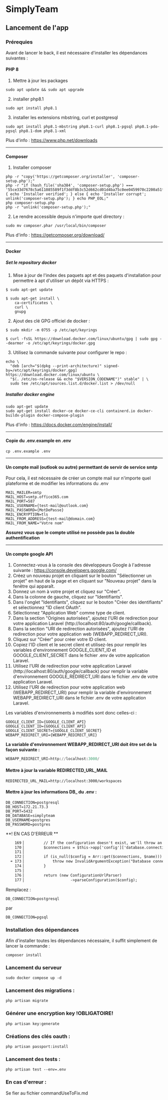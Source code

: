 # SimplyTeam
## Lancement de l'app
### Prérequies
Avant de lancer le back, il est nécessaire d'installer les dépendances suivantes :
#### PHP 8
1. Mettre à jour les packages
```shell
sudo apt update && sudo apt upgrade
```

2. installer php8.1
```shell
sudo apt install php8.1
```

3. installer les extensions mbstring, curl et postgresql
```shell
sudo apt install php8.1-mbstring php8.1-curl php8.1-pgsql php8.1-pdo-pgsql php8.1-dom php8.1-xml
```

Plus d'info : https://www.php.net/downloads

---
#### Composer
1. Installer composer
```shell
php -r "copy('https://getcomposer.org/installer', 'composer-setup.php');"
php -r "if (hash_file('sha384', 'composer-setup.php') === '55ce33d7678c5a611085589f1f3ddf8b3c52d662cd01d4ba75c0ee0459970c2200a51f492d557530c71c15d8dba01eae') { echo 'Installer verified'; } else { echo 'Installer corrupt'; unlink('composer-setup.php'); } echo PHP_EOL;"
php composer-setup.php
php -r "unlink('composer-setup.php');"
```

2. Le rendre accessible depuis n'importe quel directory :
```shell
sudo mv composer.phar /usr/local/bin/composer
```

Plus d'info : https://getcomposer.org/download/

---
#### Docker
##### Set le repository docker
1. Mise à jour de l'index des paquets apt et des paquets d'installation pour permettre à apt d'utiliser un dépôt via HTTPS :
```shell
$ sudo apt-get update

$ sudo apt-get install \
    ca-certificates \
    curl \
    gnupg
```

2. Ajout des clé GPG officiel de docker :
```shell
$ sudo mkdir -m 0755 -p /etc/apt/keyrings

$ curl -fsSL https://download.docker.com/linux/ubuntu/gpg | sudo gpg --dearmor -o /etc/apt/keyrings/docker.gpg
```

3. Utilisez la commande suivante pour configurer le repo :
```shell
echo \
  "deb [arch="$(dpkg --print-architecture)" signed-by=/etc/apt/keyrings/docker.gpg] https://download.docker.com/linux/ubuntu \
  "$(. /etc/os-release && echo "$VERSION_CODENAME")" stable" | \
  sudo tee /etc/apt/sources.list.d/docker.list > /dev/null
```

##### Installer docker engine

```shell
sudo apt-get update
sudo apt-get install docker-ce docker-ce-cli containerd.io docker-buildx-plugin docker-compose-plugin
```
Plus d'info : https://docs.docker.com/engine/install/

---
#### Copie du .env.example en .env
```shell
cp .env.example .env
```
---
#### Un compte mail (outlook ou autre) permettant de servir de service smtp
Pour cela, il est nécessaire de créer un compte mail sur n'importe quel plateforme et de modifier les informations du .env
```env
MAIL_MAILER=smtp
MAIL_HOST=smtp.office365.com
MAIL_PORT=587
MAIL_USERNAME={test-mail@outlook.com}
MAIL_PASSWORD={MotDePasse}
MAIL_ENCRYPTION=tls
MAIL_FROM_ADDRESS={test-mail@domain.com}
MAIL_FROM_NAME="Votre nom"
```
**Assurez vous que le compte utilisé ne possède pas la double authentification**

---
#### Un compte google API
1. Connectez-vous à la console des développeurs Google à l'adresse suivante : https://console.developers.google.com/
2. Créez un nouveau projet en cliquant sur le bouton "Sélectionner un projet" en haut de la page et en cliquant sur "Nouveau projet" dans la fenêtre qui apparaît.
3. Donnez un nom à votre projet et cliquez sur "Créer".
4. Dans la colonne de gauche, cliquez sur "Identifiants".
5. Dans l'onglet "Identifiants", cliquez sur le bouton "Créer des identifiants" et sélectionnez "ID client OAuth".
6. Sélectionnez "Application Web" comme type de client.
7. Dans la section "Origines autorisées", ajoutez l'URI de redirection pour votre application Laravel (http://localhost:80/auth/google/callback).
8. Dans la section "URI de redirection autorisées", ajoutez l'URI de redirection pour votre application web (WEBAPP_REDIRECT_URI).
9. Cliquez sur "Créer" pour créer votre ID client.
10. Copiez l'ID client et le secret client et utilisez-les pour remplir les variables d'environnement GOOGLE_CLIENT_ID et GOOGLE_CLIENT_SECRET dans le fichier .env de votre application Laravel.
11. Utilisez l'URI de redirection pour votre application Laravel (http://localhost:80/auth/google/callback) pour remplir la variable d'environnement GOOGLE_REDIRECT_URI dans le fichier .env de votre application Laravel.
12. Utilisez l'URI de redirection pour votre application web (WEBAPP_REDIRECT_URI) pour remplir la variable d'environnement WEBAPP_REDIRECT_URI dans le fichier .env de votre application Laravel.

Les variables d'environnements à modifiés sont donc celles-ci :
```env
GOOGLE_CLIENT_ID={GOOGLE_CLIENT_API}
GOOGLE_CLIENT_ID={GOOGLE_CLIENT_API}
GOOGLE_CLIENT_SECRET={GOOGLE_CLIENT_SECRET}
WEBAPP_REDIRECT_URI={WEBAPP_REDIRECT_URI}
```
**La variable d'environnement WEBAPP_REDIRECT_URI doit être set de la façon suivante :**
```python
WEBAPP_REDIRECT_URI=http://localhost:3000/
```

#### Mettre à jour la variable REDIRECTED_URL_MAIL
```env
REDIRECTED_URL_MAIL=http://localhost:3000/workspaces
```

#### Mettre à jour les informations DB_ du .env :
```env
DB_CONNECTION=postgresql
DB_HOST=172.21.73.3
DB_PORT=5432
DB_DATABASE=simplyteam
DB_USERNAME=postgres
DB_PASSWORD=postgres
```
**! EN CAS D'ERREUR **
```txt
    169▕         // If the configuration doesn't exist, we'll throw an exception and bail.
    170▕         $connections = $this->app['config']['database.connections'];
    171▕ 
    172▕         if (is_null($config = Arr::get($connections, $name))) {
  ➜ 173▕             throw new InvalidArgumentException("Database connection [{$name}] not configured.");
    174▕         }
    175▕ 
    176▕         return (new ConfigurationUrlParser)
    177▕                     ->parseConfiguration($config);
```

Remplacez : 
```env
DB_CONNECTION=postgresql
```
par
```env
DB_CONNECTION=pgsql
```
### Installation des dépendances
Afin d'installer toutes les dépendances nécessaire, il suffit simplement de lancer la commande :
```shell
composer install
```

### Lancement du serveur
```shell
sudo docker compose up -d
```

### Lancement des migrations :
```shell
php artisan migrate
```

### Générer une encryption key **!OBLIGATOIRE!**
```shell
php artisan key:generate
```

### Créations des clés oauth :
```shell
php artisan passport:install
```

### Lancement des tests :
```shell
php artisan test --env=.env
```

### En cas d'erreur :
Se fier au fichier commandUseToFix.md

